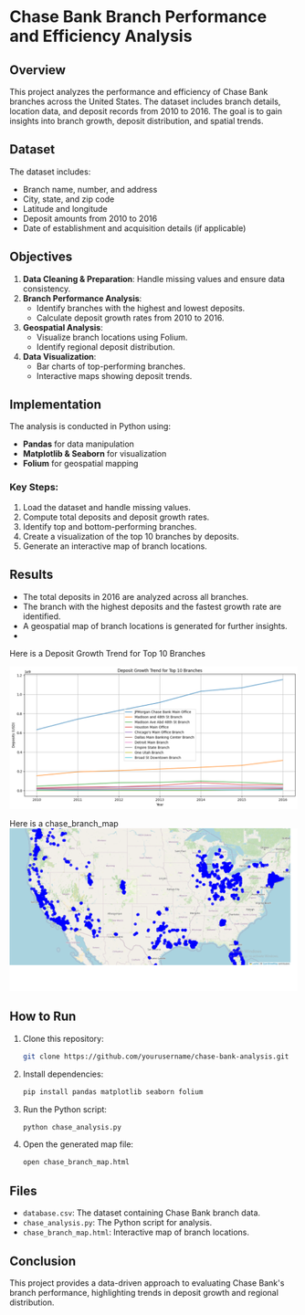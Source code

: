 # Chase Bank Branch Performance and Efficiency Analysis

## Overview
This project analyzes the performance and efficiency of Chase Bank branches across the United States. The dataset includes branch details, location data, and deposit records from 2010 to 2016. The goal is to gain insights into branch growth, deposit distribution, and spatial trends.

## Dataset
The dataset includes:
- Branch name, number, and address
- City, state, and zip code
- Latitude and longitude
- Deposit amounts from 2010 to 2016
- Date of establishment and acquisition details (if applicable)

## Objectives
1. **Data Cleaning & Preparation**: Handle missing values and ensure data consistency.
2. **Branch Performance Analysis**:
   - Identify branches with the highest and lowest deposits.
   - Calculate deposit growth rates from 2010 to 2016.
3. **Geospatial Analysis**:
   - Visualize branch locations using Folium.
   - Identify regional deposit distribution.
4. **Data Visualization**:
   - Bar charts of top-performing branches.
   - Interactive maps showing deposit trends.

## Implementation
The analysis is conducted in Python using:
- **Pandas** for data manipulation
- **Matplotlib & Seaborn** for visualization
- **Folium** for geospatial mapping

### Key Steps:
1. Load the dataset and handle missing values.
2. Compute total deposits and deposit growth rates.
3. Identify top and bottom-performing branches.
4. Create a visualization of the top 10 branches by deposits.
5. Generate an interactive map of branch locations.

## Results
- The total deposits in 2016 are analyzed across all branches.
- The branch with the highest deposits and the fastest growth rate are identified.
- A geospatial map of branch locations is generated for further insights.
- 

Here is a Deposit Growth Trend for Top 10 Branches

![Top 10 Branches](Deposit%20Growth%20Trend%20for%20Top%2010%20Branches.png)

Here is a chase_branch_map
![branch_map](chase_branch_map.png)

## How to Run
1. Clone this repository:
   ```bash
   git clone https://github.com/yourusername/chase-bank-analysis.git
   ```
2. Install dependencies:
   ```bash
   pip install pandas matplotlib seaborn folium
   ```
3. Run the Python script:
   ```bash
   python chase_analysis.py
   ```
4. Open the generated map file:
   ```bash
   open chase_branch_map.html
   ```

## Files
- `database.csv`: The dataset containing Chase Bank branch data.
- `chase_analysis.py`: The Python script for analysis.
- `chase_branch_map.html`: Interactive map of branch locations.

## Conclusion
This project provides a data-driven approach to evaluating Chase Bank's branch performance, highlighting trends in deposit growth and regional distribution.
